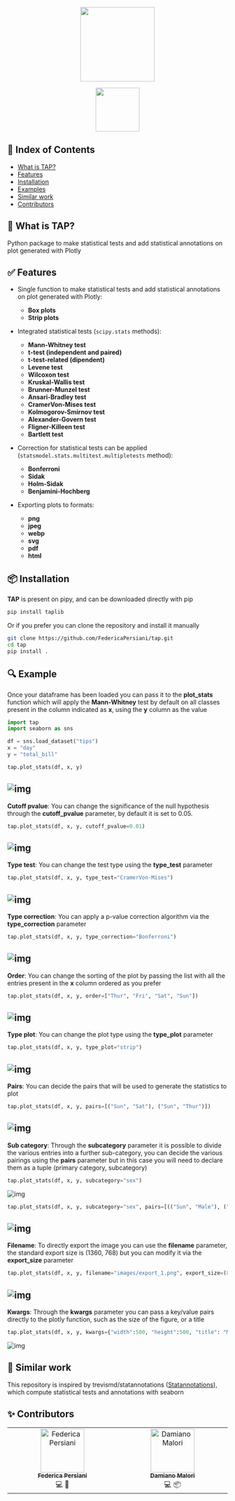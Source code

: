 <p align="center">
  <img src="images/TAP.png" height=170>
</p>
<p align="center">
  <img src="images/TAP_text.png" height=100>
</p>

## 🚩 Index of Contents
- [What is TAP?](#-what-is-tap)
- [Features](#-features)
- [Installation](#-installation)
- [Examples](#-example)
- [Similar work](#-similar-work)
- [Contributors](#-contributors)

## 📌 What is TAP?

Python package to make statistical tests and add statistical annotations on plot generated with Plotly

## ✅ Features

- Single function to make statistical tests and add statistical annotations on plot generated with Plotly:
    - **Box plots**
    - **Strip plots**

- Integrated statistical tests (`scipy.stats` methods):
    - **Mann-Whitney test**
    - **t-test (independent and paired)**
    - **t-test-related (dipendent)**
    - **Levene test**
    - **Wilcoxon test**
    - **Kruskal-Wallis test**
    - **Brunner-Munzel test**
    - **Ansari-Bradley test**
    - **CramerVon-Mises test**
    - **Kolmogorov-Smirnov test**
    - **Alexander-Govern test**
    - **Fligner-Killeen test**
    - **Bartlett test**

- Correction for statistical tests can be applied (`statsmodel.stats.multitest.multipletests` method):
    - **Bonferroni**
    - **Sidak**
    - **Holm-Sidak**
    - **Benjamini-Hochberg**

- Exporting plots to formats:
    - **png**
    - **jpeg**
    - **webp**
    - **svg**
    - **pdf**
    - **html**

## 📦 Installation
**TAP** is present on pipy, and can be downloaded directly with pip
```bash
pip install taplib
```
Or if you prefer you can clone the repository and install it manually
```bash
git clone https://github.com/FedericaPersiani/tap.git
cd tap
pip install .
```

## 🔍 Example
Once your dataframe has been loaded you can pass it to the **plot_stats** function which will apply the **Mann-Whitney** test by default on all classes present in the column indicated as **x**, using the **y** column as the value
```python
import tap
import seaborn as sns

df = sns.load_dataset("tips")
x = "day"
y = "total_bill"

tap.plot_stats(df, x, y)
```
![img](images/example_default.png)
---
**Cutoff pvalue**: You can change the significance of the null hypothesis through the **cutoff_pvalue** parameter, by default it is set to 0.05.
```python
tap.plot_stats(df, x, y, cutoff_pvalue=0.01)
```
![img](images/example_cutoff.png)
---
**Type test**: You can change the test type using the **type_test** parameter
```python
tap.plot_stats(df, x, y, type_test="CramerVon-Mises")
```
![img](images/example_test.png)
---
**Type correction**: You can apply a p-value correction algorithm via the **type_correction** parameter
```python
tap.plot_stats(df, x, y, type_correction="Bonferroni")
```
![img](images/example_correction.png)
---
**Order**: You can change the sorting of the plot by passing the list with all the entries present in the **x** column ordered as you prefer
```python
tap.plot_stats(df, x, y, order=["Thur", "Fri", "Sat", "Sun"])
```
![img](images/example_order.png)
---
**Type plot**: You can change the plot type using the **type_plot** parameter
```python
tap.plot_stats(df, x, y, type_plot="strip")
```
![img](images/example_plot.png)
---
**Pairs**: You can decide the pairs that will be used to generate the statistics to plot
```python
tap.plot_stats(df, x, y, pairs=[("Sun", "Sat"), ("Sun", "Thur")])
```
![img](images/example_pairs.png)
---
**Sub category**: Through the **subcategory** parameter it is possible to divide the various entries into a further sub-category, you can decide the various pairings using the **pairs** parameter but in this case you will need to declare them as a tuple (primary category, subcategory)
```python
tap.plot_stats(df, x, y, subcategory="sex")
```
![img](images/example_subcategory1.png)
```python
tap.plot_stats(df, x, y, subcategory="sex", pairs=[(("Sun", "Male"), ("Sat", "Male")), (("Sun", "Male"), ("Sun", "Female"))])
```
![img](images/example_subcategory2.png)
---
**Filename**: To directly export the image you can use the **filename** parameter, the standard export size is (1360, 768) but you can modify it via the **export_size** parameter
```python
tap.plot_stats(df, x, y, filename="images/export_1.png", export_size=(800, 400))
```
![img](images/example_export.png)
---
**Kwargs**: Through the **kwargs** parameter you can pass a key/value pairs directly to the plotly function, such as the size of the figure, or a title
```python
tap.plot_stats(df, x, y, kwargs={"width":500, "height":500, "title": "My title"})
```
![img](images/example_kwargs.png)

## 📝 Similar work
This repository is inspired by trevismd/statannotations ([Statannotations](https://github.com/trevismd/statannotations)), which compute statistical tests and annotations with seaborn

## ✨ Contributors
<table align="center">
  <tbody>
    <tr>
      <!-- FEDERICA PERSIANI -->
      <td align="center" valign="top" width="14.28%">
        <a href="https://github.com/FedericaPersiani">
          <img src="https://avatars.githubusercontent.com/u/101985116?v=3?s=100" width="100px;" alt="Federica Persiani"/>
          <br />
          <sub>
            <b>Federica Persiani</b>
          </sub>
        </a>
        <br />
        <a title="Code">💻</a>
        <a title="Research">🔬</a>
      </td>
      <!-- DAMIANO MALORI -->
      <td align="center" valign="top" width="14.28%">
        <a href="https://github.com/demian2435">
          <img src="https://avatars.githubusercontent.com/u/28110775?v=3?s=100" width="100px;" alt="Damiano Malori"/>
          <br />
          <sub>
            <b>Damiano Malori</b>
          </sub>
        </a>
        <br />
        <a title="Code">💻</a>
        <a title="Packaging">📦</a>
      </td>
      <!-- END -->
    </tr>
  </tbody>
</table>

